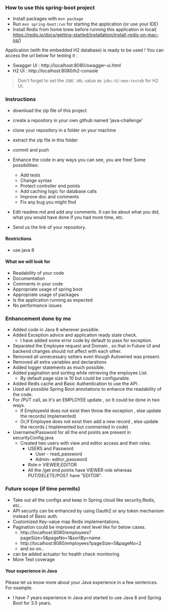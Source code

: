 ### How to use this spring-boot project

- Install packages with `mvn package`
- Run `mvn spring-boot:run` for starting the application (or use your IDE)
- Install Redis from home brew before running this application in local( https://redis.io/docs/getting-started/installation/install-redis-on-mac-os/)

Application (with the embedded H2 database) is ready to be used ! You can access the url below for testing it :

- Swagger UI : http://localhost:8080/swagger-ui.html
- H2 UI : http://localhost:8080/h2-console

> Don't forget to set the `JDBC URL` value as `jdbc:h2:mem:testdb` for H2 UI.



### Instructions

- download the zip file of this project
- create a repository in your own github named 'java-challenge'
- clone your repository in a folder on your machine
- extract the zip file in this folder
- commit and push

- Enhance the code in any ways you can see, you are free! Some possibilities:
  - Add tests
  - Change syntax
  - Protect controller end points
  - Add caching logic for database calls
  - Improve doc and comments
  - Fix any bug you might find
- Edit readme.md and add any comments. It can be about what you did, what you would have done if you had more time, etc.
- Send us the link of your repository.

#### Restrictions
- use java 8


#### What we will look for
- Readability of your code
- Documentation
- Comments in your code 
- Appropriate usage of spring boot
- Appropriate usage of packages
- Is the application running as expected
- No performance issues

### Enhancement done by me
- Added code in Java 8 wherever possible.
- Added Exception advice and application ready state check.
  - I have added some error code by default to pass for exception.
- Separated the Employee request and Domain , so that in Future UI and backend changes should not affect with each other.
- Removed all unnecessary setters even though Autowired was present.
- Removed all extra variables and declarations
- Added logger statements as much possible.
- Added pagination and sorting while retrieving the employee List.
  - By default page size is 10 but could be configurable.
- Added Redis cache and Basic Authentication to use the API .
- Used all possible Spring Boot annotations to enhance the readability of the code.
- For /PUT call, as it's an EMPLOYEE update , so It could be done in two ways.
  - If EmployeeId does not exist then throw the exception , else update the records( Implemented)
  - Or,If Employee does not exist then add a new record , else update the records.( Implemented but commented in code)
- Username/Password for all the end points are present in securityConfig.java
  - Created two users with view and editor access and their roles.
    - USERS and Password
      - User - read_password
      - Admin- editor_password
    - Role->  VIEWER,EDITOR
    - All the /get end points have VIEWER role whereas PUT/DELETE/POST have "EDITOR".


### Future scope (if time permits)
- Take out all the configs and keep in Spring cloud like security,Redis, etc..
- API security can be enhanced by using Oauth2 or any token mechanism instead of Basic auth.
- Customized Key-value map Redis implementations.
- Pagination could be improved at next level like for below cases.
  - http://localhost:8080/employees?pageSize=5&pageNo=1&sortBy=name
  - http://localhost:8080/employees?pageSize=5&pageNo=2
  - and so on..
- can be added actuator for health check monitoring
- More Test coverage

#### Your experience in Java

Please let us know more about your Java experience in a few sentences. For example:

- I have 7 years experience in Java and started to use Java 8 and Spring Boot for 3.5 years.


